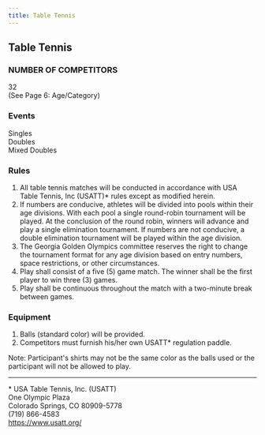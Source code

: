 ```yaml
---
title: Table Tennis
---
```


## Table Tennis

### NUMBER OF COMPETITORS

32 \
(See Page 6: Age/Category)

### Events

Singles \
Doubles \
Mixed Doubles

### Rules

1. All table tennis matches will be conducted in accordance with USA Table Tennis, Inc (USATT)* rules except as modified herein.
2. If numbers are conducive, athletes will be divided into pools within their age divisions. With each pool a single round-robin tournament will be played. At the conclusion of the round robin, winners will advance and play a single elimination tournament. If numbers are not conducive, a double elimination tournament will be played within the age division.
3. The Georgia Golden Olympics committee reserves the right to change the tournament format for any age division based on entry numbers, space restrictions, or other circumstances.
4. Play shall consist of a five (5) game match. The winner shall be the first player to win three (3) games.
5. Play shall be continuous throughout the match with a two-minute break between games.

### Equipment

1. Balls (standard color) will be provided.
2. Competitors must furnish his/her own USATT* regulation paddle.

Note: Participant's shirts may not be the same color as the balls used or the participant will not be allowed to play.

---

\* USA Table Tennis, Inc. (USATT) \
One Olympic Plaza \
Colorado Springs, CO 80909-5778 \
(719) 866-4583 \
<https://www.usatt.org/>
